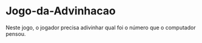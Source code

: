 # Jogo-da-Advinhacao
Neste jogo, o jogador precisa adivinhar qual foi o número que o computador pensou.
